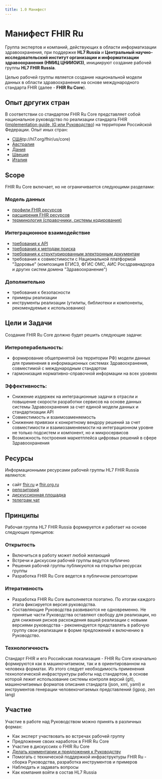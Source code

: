 ```yaml
---
title: 1.0 Манифест
---
```

# Манифест FHIR Ru

Группа экспертов и компаний, действующих в области информатизации здравоохранения, при поддержке **HL7 Russia** и **Центральный научно-исследовательский институт организации и информатизации здравоохранения (НМИЦ ЦНИИОИЗ)**, инициируют создание рабочей группы **HL7 FHIR Russia**.

Целью рабочей группы является создание национальной модели данных в области здравоохранения на основе международного стандарта FHIR (далее - **FHIR Ru Core**).

## Опыт дргугих стран

В соответствии со стандартом FHIR Ru Core представляет собой национальное руководство по реализации стандарта FHIR ([implementation guide, IG или Руководство](https://www.hl7.org/fhir/implementationguide.html))  на территории Российской Федерации. 
Опыт иных стран:
* [США](ht)tp://hl7.org/fhir/us/core)
* [Австралия](http://build.fhir.org/ig/hl7au/au-fhir-base/) 
* [Дания](https://hl7dk.github.io/dk-core/artifacts.html)
* [Швеция](http://fhir.ch/ig/ch-core)
* [Италия](http://www.hl7.it/fhir/base/index.html)


## Scope

FHIR Ru Core включает, но не ограничивается следующими разделами:

### Модель данных

* [профили FHIR ресурсов](https://www.hl7.org/fhir/profiling.html)
* [расширения FHIR ресурсов](https://www.hl7.org/fhir/extensibility.html)
* [терминология (справочники, системы кодирования)](http://hl7.org/fhir/terminology-module.html) 

### Интеграционное взаимодействие

* [требования к API](http://hl7.org/fhir/http.html)
* [требования к методам поиска](http://hl7.org/fhir/search.html) 
* [требования к структурированным электронным документам](http://hl7.org/fhir/documents.html)
* требования к совместимости с Национальной платформой "Здоровье" (композиция ЕГИСЗ, ФГИС ОМС, АИС Рoсздравнадзора и других систем домена "Здравоохранение")

### Дополнительно

* требования к безопасности
* примеры реализации
* инструменты реализации (утилиты, библиотеки и компоненты, рекомендуемые к использованию)

## Цели и Задачи

Создание FHIR Ru Core должно будет решить следующие задачи:

### Интероперабельность:

* формирование общепринятой (на территории РФ) модели данных для применения в информационных системах Здравоохранения, совместимой с международным стандартом
* гармонизация нормативно-справочной информации на всех уровнях

### Эффективность:
* Снижение издержек на интеграционные задачи в отрасли и повышение скорости разработки сервисов на основе данных системы Здравоохранения за счет единой модели данных и стандартизации API
* Совместимость и взаимозаменяемость
* Снижение привязки к конкретному вендору решений за счет совместимости и взаимозаменяемости на интеграционном уровне не только подсистем и компонент, но и микросервисов
* Возможность построения маркетплейса цифровых решений в сфере Здравоохранения


## Ресурсы

Информационными ресурсами рабочей группы HL7 FHIR Russia являются:
* сайт [fhir.ru](https://fhir.ru) и [fhir.org.ru](https://fhir.org.ru)
* [репозиторий](https://github.com/fhir-ru/core) 
* [дискуссионная площадка](https://github.com/fhir-ru/core/discussions)
* [телеграм чат](https://t.me/fhir_ru)


## Принципы
Рабочая группа HL7 FHIR Russia формируется и работает на основе следующих принципов:

### Открытость

* Включиться в работу может любой желающий
* Встречи и дискуссии рабочей группы ведутся публично
* Решения рабочей группы публикуются на открытых ресурсах группы
* Разработка FHIR Ru Core ведется в публичном репозитории

### Итеративность

* Разработка FHIR Ru Core выполняется поэтапно. По итогам каждого этапа фиксируется версия руководства.
* Составляющие Руководства развиваются не одновременно. Не принятые части Руководства оставляют свободу для реализации, но для снижения рисков расхождения вашей реализации с новыми версиями руководства - рекомендуется представлять в рабочую группу свои реализации в форме предложений к включению в Руководство.

### Технологичность

Стандарт FHIR и его Российская локализация - FHIR Ru Core изначально формируются как в машиночитаемом, так и в ориентированном на человека форматах. Из этого следует необходимость применения технологической инфраструктуры работы над стандартом, в основе которой лежит использование системы контроля версий (git), машиночитаемых форматов описания стандарта (json, xml, yaml) и инструментов генерации человекочитаемых представлений (igpop, zen lang)

## Участие

Участие в работе над Руководством можно принять в различных формах:
* Как эксперт участвовать во встречах  рабочей группу 
* Предложение своих наработок в FHIR Ru Core
* Участие в дискуссиях о FHIR Ru Core
* [Делать комментарии и предложения к Руководству](https://github.com/fhir-ru/core/discussions)
* Помогать с технической поддержкой инфраструктуры FHIR Ru - сборка Руководства, разработка инструментов и примеров
* Наблюдать и задавать вопросы
* Как компания войти в состав HL7 Russia
